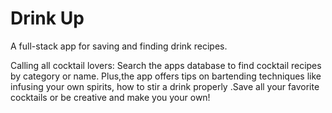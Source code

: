# Drink Up
A full-stack app for saving and finding drink recipes.

Calling all cocktail lovers: 
Search the apps database to find cocktail recipes by category or name. Plus,the app offers tips on bartending techniques like infusing your own spirits, how to stir a drink properly .Save all your favorite cocktails or be creative and make you your own!
